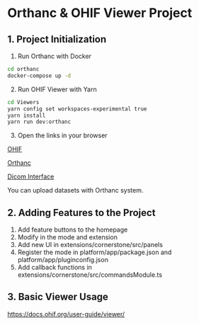 # Orthanc & OHIF Viewer Project
## 1. Project Initialization
1. Run Orthanc with Docker
```bash
cd orthanc
docker-compose up -d

```

2. Run OHIF Viewer with Yarn

```bash
cd Viewers
yarn config set workspaces-experimental true
yarn install
yarn run dev:orthanc

```

3. Open the links in your browser

[OHIF]("http://localhost:3000")

[Orthanc]("http://localhost:8042") 

[Dicom Interface]("http://localhost:4242")

You can upload datasets with Orthanc system.

## 2. Adding Features to the Project
1. Add feature buttons to the homepage
2. Modify in the mode and extension
3. Add new UI in extensions/cornerstone/src/panels
4. Register the mode in platform/app/package.json and platform/app/pluginconfig.json
5. Add callback functions in extensions/cornerstone/src/commandsModule.ts

## 3. Basic Viewer Usage
https://docs.ohif.org/user-guide/viewer/